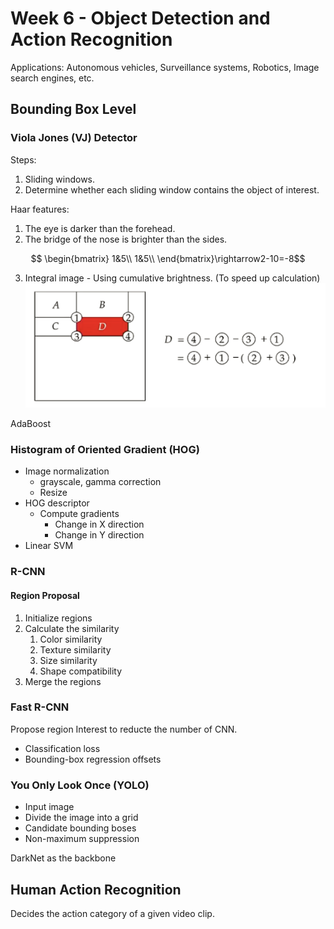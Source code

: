 # Week 6 - Object Detection and Action Recognition

Applications: Autonomous vehicles, Surveillance systems, Robotics, Image search engines, etc.



## Bounding Box Level

### Viola Jones (VJ) Detector

Steps:
1. Sliding windows.
2. Determine whether each sliding window contains the object of interest.

Haar features:

1. The eye is darker than the forehead.
2. The bridge of the nose is brighter than the sides.

$$ \begin{bmatrix}
    1&5\\
    1&5\\
\end{bmatrix}\rightarrow2-10=-8$$ 

3. Integral image - Using cumulative brightness. (To speed up calculation)
![Alt text](image-1.png)

AdaBoost

### Histogram of Oriented Gradient (HOG)

- Image normalization
  - grayscale, gamma correction
  - Resize
- HOG descriptor
  - Compute gradients
    - Change in X direction
    - Change in Y direction
- Linear SVM

### R-CNN

#### Region Proposal

1. Initialize regions
2. Calculate the similarity
   1. Color similarity
   2. Texture similarity
   3. Size similarity
   4. Shape compatibility
3. Merge the regions

### Fast R-CNN
Propose region Interest to reducte the number of CNN.

- Classification loss
- Bounding-box regression offsets

### You Only Look Once (YOLO)

- Input image
- Divide the image into a grid
- Candidate bounding boses
- Non-maximum suppression

DarkNet as the backbone

## Human Action Recognition

Decides the action category of a given video clip.

